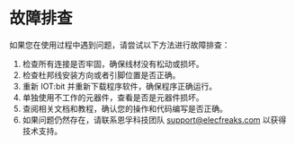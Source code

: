 # 故障排查

如果您在使用过程中遇到问题，请尝试以下方法进行故障排查：

1. 检查所有连接是否牢固，确保线材没有松动或损坏。
2. 检查杜邦线安装方向或者引脚位置是否正确。
3. 重新 IOT:bit 并重新下载程序软件，确保程序正确运行。
4. 单独使用不工作的元器件，查看是否是元器件损坏。
5. 查阅相关文档和教程，确认您的操作和代码编写是否正确。
6. 如果问题仍然存在，请联系恩孚科技团队 support@elecfreaks.com 以获得技术支持。